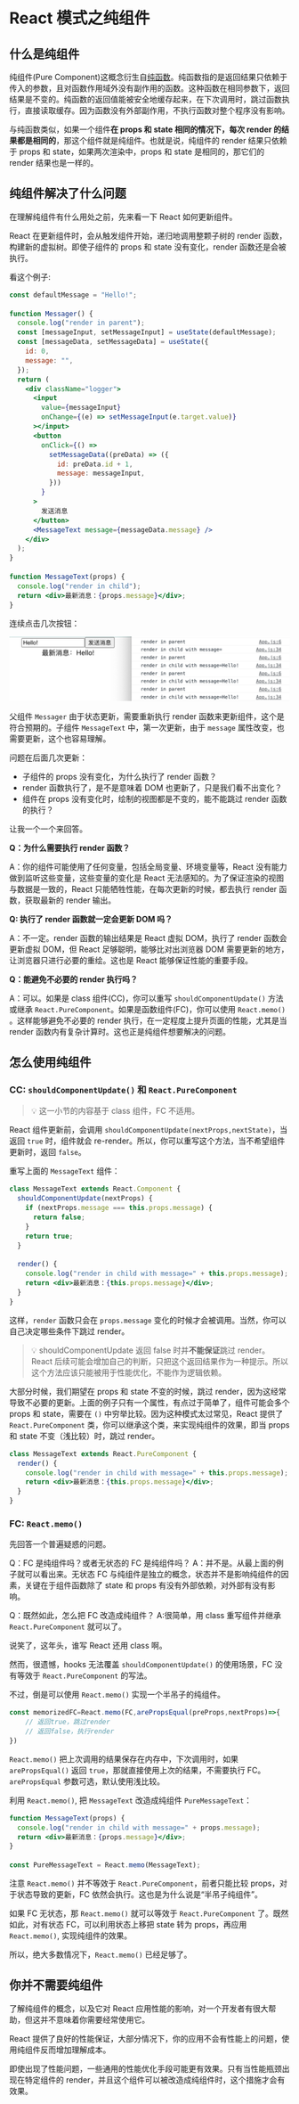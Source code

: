 # React 模式之纯组件

## 什么是纯组件

纯组件(Pure Component)这概念衍生自[纯函数](https://en.wikipedia.org/wiki/Pure_function)。纯函数指的是返回结果只依赖于传入的参数，且对函数作用域外没有副作用的函数。这种函数在相同参数下，返回结果是不变的。纯函数的返回值能被安全地缓存起来，在下次调用时，跳过函数执行，直接读取缓存。因为函数没有外部副作用，不执行函数对整个程序没有影响。

与纯函数类似，如果一个组件**在 props 和 state 相同的情况下，每次 render 的结果都是相同的**，那这个组件就是纯组件。也就是说，纯组件的 render 结果只依赖于 props 和 state，如果两次渲染中，props 和 state 是相同的，那它们的 render 结果也是一样的。

## 纯组件解决了什么问题

在理解纯组件有什么用处之前，先来看一下 React 如何更新组件。

React 在更新组件时，会从触发组件开始，递归地调用整颗子树的 render 函数，构建新的虚拟树。即使子组件的 props 和 state 没有变化，render 函数还是会被执行。

看这个例子:

```jsx
const defaultMessage = "Hello!";

function Messager() {
  console.log("render in parent");
  const [messageInput, setMessageInput] = useState(defaultMessage);
  const [messageData, setMessageData] = useState({
    id: 0,
    message: "",
  });
  return (
    <div className="logger">
      <input
        value={messageInput}
        onChange={(e) => setMessageInput(e.target.value)}
      ></input>
      <button
        onClick={() =>
          setMessageData((preData) => ({
            id: preData.id + 1,
            message: messageInput,
          }))
        }
      >
        发送消息
      </button>
      <MessageText message={messageData.message} />
    </div>
  );
}

function MessageText(props) {
  console.log("render in child");
  return <div>最新消息：{props.message}</div>;
}
```

连续点击几次按钮：

![](../images/react-messager.png)

父组件 `Messager` 由于状态更新，需要重新执行 render 函数来更新组件，这个是符合预期的。子组件 `MessageText` 中，第一次更新，由于 `message` 属性改变，也需要更新，这个也容易理解。

问题在后面几次更新：

- 子组件的 props 没有变化，为什么执行了 render 函数？
- render 函数执行了，是不是意味着 DOM 也更新了，只是我们看不出变化？
- 组件在 props 没有变化时，绘制的视图都是不变的，能不能跳过 render 函数的执行？

让我一个一个来回答。

**Q：为什么需要执行 render 函数？**

A：你的组件可能使用了任何变量，包括全局变量、环境变量等，React 没有能力做到监听这些变量，这些变量的变化是 React 无法感知的。为了保证渲染的视图与数据是一致的，React 只能牺牲性能，在每次更新的时候，都去执行 render 函数，获取最新的 render 输出。

**Q: 执行了 render 函数就一定会更新 DOM 吗？**

A：不一定。render 函数的输出结果是 React 虚拟 DOM，执行了 render 函数会更新虚拟 DOM，但 React 足够聪明，能够比对出浏览器 DOM 需要更新的地方，让浏览器只进行必要的重绘。这也是 React 能够保证性能的重要手段。

**Q：能避免不必要的 render 执行吗？**

A：可以。如果是 class 组件(CC)，你可以重写 `shouldComponentUpdate()` 方法或继承 `React.PureComponent`。如果是函数组件(FC)，你可以使用 `React.memo()` 。这样能够避免不必要的 render 执行，在一定程度上提升页面的性能，尤其是当 render 函数内有复杂计算时。这也正是纯组件想要解决的问题。

## 怎么使用纯组件

### CC: `shouldComponentUpdate()` 和 `React.PureComponent`

> 💡 这一小节的内容基于 class 组件，FC 不适用。

React 组件更新前，会调用 `shouldComponentUpdate(nextProps,nextState)`，当返回 `true` 时，组件就会 re-render。所以，你可以重写这个方法，当不希望组件更新时，返回 `false`。

重写上面的 `MessageText` 组件：

```jsx
class MessageText extends React.Component {
  shouldComponentUpdate(nextProps) {
    if (nextProps.message === this.props.message) {
      return false;
    }
    return true;
  }

  render() {
    console.log("render in child with message=" + this.props.message);
    return <div>最新消息：{this.props.message}</div>;
  }
}
```

这样，`render` 函数只会在 `props.message` 变化的时候才会被调用。当然，你可以自己决定哪些条件下跳过 render。

> 💡 shouldComponentUpdate 返回 false 时并**不能保证**跳过 render。React 后续可能会增加自己的判断，只把这个返回结果作为一种提示。所以这个方法应该只能被用于性能优化，不能作为逻辑依赖。

大部分时候，我们期望在 props 和 state 不变的时候，跳过 render，因为这经常导致不必要的更新。上面的例子只有一个属性，有点过于简单了，组件可能会多个 props 和 state，需要在 `()` 中穷举比较。因为这种模式太过常见，React 提供了 `React.PureComponent` 类，你可以继承这个类，来实现纯组件的效果，即当 props 和 state 不变（浅比较）时，跳过 render。

```jsx
class MessageText extends React.PureComponent {
  render() {
    console.log("render in child with message=" + this.props.message);
    return <div>最新消息：{this.props.message}</div>;
  }
}
```

### FC: `React.memo()`

先回答一个普遍疑惑的问题。

Q：FC 是纯组件吗？或者无状态的 FC 是纯组件吗？
A：并不是。从最上面的例子就可以看出来。无状态 FC 与纯组件是独立的概念，状态并不是影响纯组件的因素，关键在于组件函数除了 state 和 props 有没有外部依赖，对外部有没有影响。

Q：既然如此，怎么把 FC 改造成纯组件？
A:很简单，用 class 重写组件并继承 `React.PureComponent` 就可以了。

说笑了，这年头，谁写 React 还用 class 啊。

然而，很遗憾，hooks 无法覆盖 `shouldComponentUpdate()` 的使用场景，FC 没有等效于 `React.PureComponent` 的写法。

不过，倒是可以使用 `React.memo()` 实现一个半吊子的纯组件。

```js
const memorizedFC=React.memo(FC,arePropsEqual(preProps,nextProps)=>{
    // 返回true，跳过render
    // 返回false，执行render
})
```

`React.memo()` 把上次调用的结果保存在内存中，下次调用时，如果 `arePropsEqual()` 返回 `true`，那就直接使用上次的结果，不需要执行 FC。`arePropsEqual` 参数可选，默认使用浅比较。

利用 `React.memo()`, 把 `MessageText` 改造成纯组件 `PureMessageText`：

```jsx
function MessageText(props) {
  console.log("render in child with message=" + props.message);
  return <div>最新消息：{props.message}</div>;
}

const PureMessageText = React.memo(MessageText);
```

注意 `React.memo()` 并不等效于 `React.PureComponent`，前者只能比较 props，对于状态导致的更新，FC 依然会执行。这也是为什么说是“半吊子纯组件”。

如果 FC 无状态，那 `React.memo()` 就可以等效于 `React.PureComponent` 了。既然如此，对有状态 FC，可以利用状态上移把 state 转为 props，再应用 `React.memo()`, 实现纯组件的效果。

所以，绝大多数情况下，`React.memo()` 已经足够了。

## 你并不需要纯组件

了解纯组件的概念，以及它对 React 应用性能的影响，对一个开发者有很大帮助，但这并不意味着你需要经常使用它。

React 提供了良好的性能保证，大部分情况下，你的应用不会有性能上的问题，使用纯组件反而增加理解成本。

即使出现了性能问题，一些通用的性能优化手段可能更有效果。只有当性能瓶颈出现在特定组件的 render，并且这个组件可以被改造成纯组件时，这个措施才会有效果。
